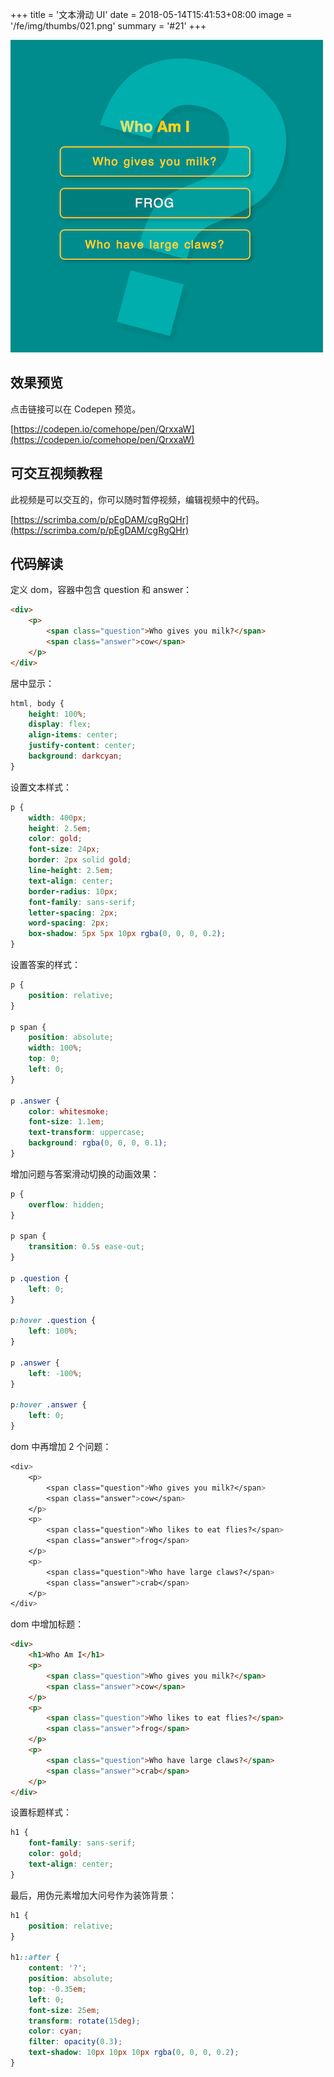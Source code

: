 +++
title = '文本滑动 UI'
date = 2018-05-14T15:41:53+08:00
image = '/fe/img/thumbs/021.png'
summary = '#21'
+++

![](./work.png)

## 效果预览

点击链接可以在 Codepen 预览。

[https://codepen.io/comehope/pen/QrxxaW](https://codepen.io/comehope/pen/QrxxaW)

## 可交互视频教程

此视频是可以交互的，你可以随时暂停视频，编辑视频中的代码。

[https://scrimba.com/p/pEgDAM/cgRgQHr](https://scrimba.com/p/pEgDAM/cgRgQHr)

## 代码解读

定义 dom，容器中包含 question 和 answer：
```html
<div>
	<p>
		<span class="question">Who gives you milk?</span>
		<span class="answer">cow</span>
	</p>
</div>
```

居中显示：
```css
html, body {
	height: 100%;
	display: flex;
	align-items: center;
	justify-content: center;
	background: darkcyan;
}
```

设置文本样式：
```css
p {
	width: 400px;
	height: 2.5em;
	color: gold;
	font-size: 24px;
	border: 2px solid gold;
	line-height: 2.5em;
	text-align: center;
	border-radius: 10px;
	font-family: sans-serif;
	letter-spacing: 2px;
	word-spacing: 2px;
	box-shadow: 5px 5px 10px rgba(0, 0, 0, 0.2);
}
```

设置答案的样式：
```css
p {
	position: relative;
}

p span {
	position: absolute;
	width: 100%;
	top: 0;
	left: 0;
}

p .answer {
	color: whitesmoke;
	font-size: 1.1em;
	text-transform: uppercase;
	background: rgba(0, 0, 0, 0.1);
}
```

增加问题与答案滑动切换的动画效果：
```css
p {
	overflow: hidden;
}

p span {
	transition: 0.5s ease-out;
}

p .question {
	left: 0;
}

p:hover .question {
	left: 100%;
}

p .answer {
	left: -100%;
}

p:hover .answer {
	left: 0;
}
```

dom 中再增加 2 个问题：
```css
<div>
	<p>
		<span class="question">Who gives you milk?</span>
		<span class="answer">cow</span>
	</p>
	<p>
		<span class="question">Who likes to eat flies?</span>
		<span class="answer">frog</span>
	</p>
	<p>
		<span class="question">Who have large claws?</span>
		<span class="answer">crab</span>
	</p>
</div>
```

dom 中增加标题：
```html
<div>
	<h1>Who Am I</h1>
	<p>
		<span class="question">Who gives you milk?</span>
		<span class="answer">cow</span>
	</p>
	<p>
		<span class="question">Who likes to eat flies?</span>
		<span class="answer">frog</span>
	</p>
	<p>
		<span class="question">Who have large claws?</span>
		<span class="answer">crab</span>
	</p>
</div>
```

设置标题样式：
```css
h1 {
	font-family: sans-serif;
	color: gold;
	text-align: center;
}
```

最后，用伪元素增加大问号作为装饰背景：
```css
h1 {
	position: relative;
}

h1::after {
	content: '?';
	position: absolute;
	top: -0.35em;
	left: 0;
	font-size: 25em;
	transform: rotate(15deg);
	color: cyan;
	filter: opacity(0.3);
	text-shadow: 10px 10px 10px rgba(0, 0, 0, 0.2);
}
```
